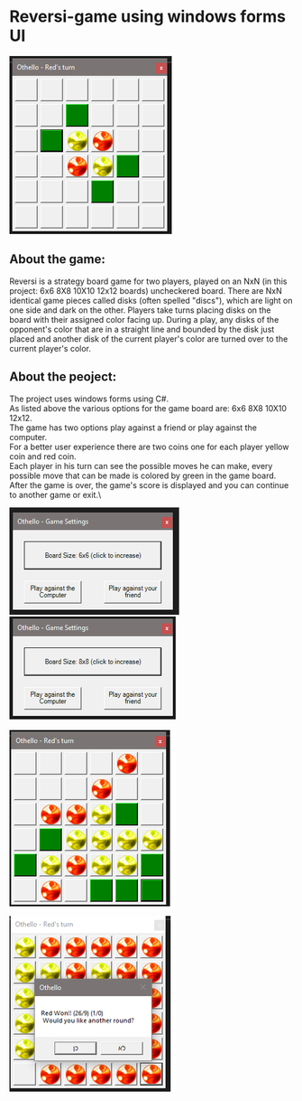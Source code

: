 # Reversi-game using windows forms UI

![Game board](https://github.com/barak03/reversi-game/blob/master/images/game%20board.png)

## About the game:
Reversi is a strategy board game for two players, played on an  NxN (in this project: 6x6 8X8 10X10 12x12 boards) uncheckered board. There are NxN identical game pieces called disks (often spelled "discs"), which are light on one side and dark on the other. Players take turns placing disks on the board with their assigned color facing up. During a play, any disks of the opponent's color that are in a straight line and bounded by the disk just placed and another disk of the current player's color are turned over to the current player's color.

## About the peoject:
The project uses windows forms using C#.\
As listed above the various options for the game board are: 6x6 8X8 10X10 12x12.\
The game has two options play against a friend or play against the computer.\
For a better user experience there are two coins one for each player yellow coin and red coin.\
Each player in his turn can see the possible moves he can make, every possible move that can be made is colored by green in the game board.\
After the game is over, the game's score is displayed and you can continue to another game or exit.\




![Game menu 6x6](https://github.com/barak03/reversi-game/blob/master/images/game%20menu%206x6.png) ![Game menu 8x8](https://github.com/barak03/reversi-game/blob/master/images/game%20menu%208x8.png)


![Game board after few moves](https://github.com/barak03/reversi-game/blob/master/images/game%20board%202.png)




![End game menu](https://github.com/barak03/reversi-game/blob/master/images/Game%20End%20Menu.png)


